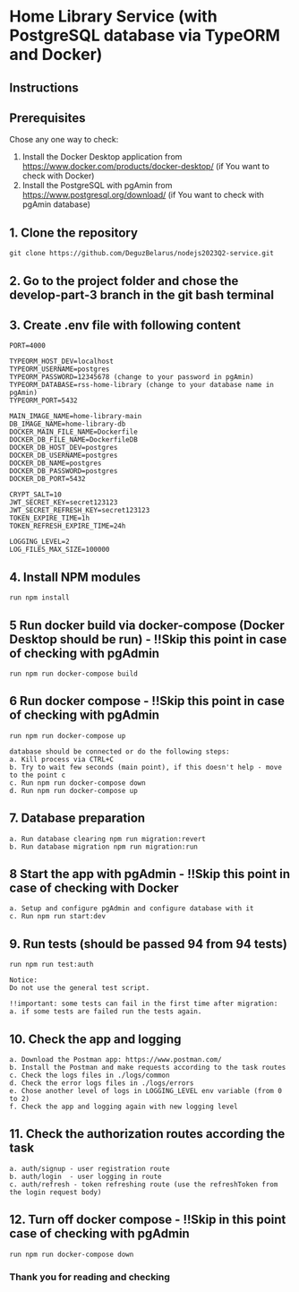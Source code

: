 # Home Library Service (with PostgreSQL database via TypeORM and Docker)

## Instructions

## Prerequisites

Chose any one way to check:

1. Install the Docker Desktop application from <https://www.docker.com/products/docker-desktop/> (if You want to check with Docker)
2. Install the PostgreSQL with pgAmin from <https://www.postgresql.org/download/> (if You want to check with pgAmin database)

## 1. Clone the repository

```plaintext
git clone https://github.com/DeguzBelarus/nodejs2023Q2-service.git
```

## 2. Go to the project folder and chose the develop-part-3 branch in the git bash terminal

## 3. Create .env file with following content

```plaintext
PORT=4000

TYPEORM_HOST_DEV=localhost
TYPEORM_USERNAME=postgres
TYPEORM_PASSWORD=12345678 (change to your password in pgAmin)
TYPEORM_DATABASE=rss-home-library (change to your database name in pgAmin)
TYPEORM_PORT=5432

MAIN_IMAGE_NAME=home-library-main
DB_IMAGE_NAME=home-library-db
DOCKER_MAIN_FILE_NAME=Dockerfile
DOCKER_DB_FILE_NAME=DockerfileDB
DOCKER_DB_HOST_DEV=postgres
DOCKER_DB_USERNAME=postgres
DOCKER_DB_NAME=postgres
DOCKER_DB_PASSWORD=postgres
DOCKER_DB_PORT=5432

CRYPT_SALT=10
JWT_SECRET_KEY=secret123123
JWT_SECRET_REFRESH_KEY=secret123123
TOKEN_EXPIRE_TIME=1h
TOKEN_REFRESH_EXPIRE_TIME=24h

LOGGING_LEVEL=2
LOG_FILES_MAX_SIZE=100000
```

## 4. Install NPM modules

```plaintext
run npm install
```

## 5 Run docker build via docker-compose (Docker Desktop should be run) - !!Skip this point in case of checking with pgAdmin

```plaintext
run npm run docker-compose build
```

## 6 Run docker compose - !!Skip this point in case of checking with pgAdmin

```plaintext
run npm run docker-compose up

database should be connected or do the following steps:
a. Kill process via CTRL+C
b. Try to wait few seconds (main point), if this doesn't help - move to the point c
c. Run npm run docker-compose down
d. Run npm run docker-compose up
```

## 7. Database preparation

```plaintext
a. Run database clearing npm run migration:revert
b. Run database migration npm run migration:run
```

## 8 Start the app with pgAdmin - !!Skip this point in case of checking with Docker

```plaintext
a. Setup and configure pgAdmin and configure database with it
c. Run npm run start:dev
```

## 9. Run tests (should be passed 94 from 94 tests)

```plaintext
run npm run test:auth

Notice:
Do not use the general test script.

!!important: some tests can fail in the first time after migration:
a. if some tests are failed run the tests again.
```

## 10. Check the app and logging

```plaintext
a. Download the Postman app: https://www.postman.com/
b. Install the Postman and make requests according to the task routes
c. Check the logs files in ./logs/common
d. Check the error logs files in ./logs/errors
e. Chose another level of logs in LOGGING_LEVEL env variable (from 0 to 2)
f. Check the app and logging again with new logging level
```

## 11. Check the authorization routes according the task

```plaintext
a. auth/signup - user registration route
b. auth/login  - user logging in route
c. auth/refresh - token refreshing route (use the refreshToken from the login request body)
```

## 12. Turn off docker compose - !!Skip in this point case of checking with pgAdmin

```plaintext
run npm run docker-compose down
```

### Thank you for reading and checking
